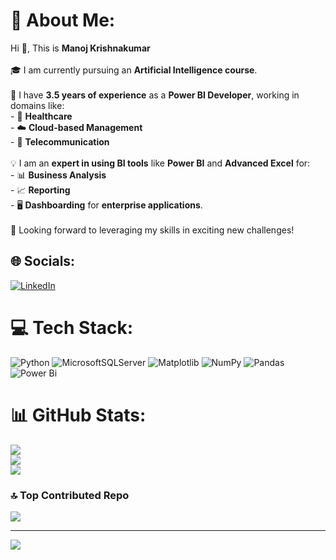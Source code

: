 # 💫 About Me:
Hi 👋, This is **Manoj Krishnakumar**  <br><br>🎓 I am currently pursuing an **Artificial Intelligence course**.  <br><br>💼 I have **3.5 years of experience** as a **Power BI Developer**, working in domains like:  <br>- 🏥 **Healthcare**  <br>- ☁️ **Cloud-based Management**  <br>- 📡 **Telecommunication**  <br><br>💡 I am an **expert in using BI tools** like **Power BI** and **Advanced Excel** for:  <br>- 📊 **Business Analysis**  <br>- 📈 **Reporting**  <br>- 🖥️ **Dashboarding** for **enterprise applications**.  <br><br>🚀 Looking forward to leveraging my skills in exciting new challenges!


## 🌐 Socials:
[![LinkedIn](https://img.shields.io/badge/LinkedIn-%230077B5.svg?logo=linkedin&logoColor=white)](https://linkedin.com/in/https://www.linkedin.com/public-profile/settings?trk=d_flagship3_profile_self_view_public_profile) 

# 💻 Tech Stack:
![Python](https://img.shields.io/badge/python-3670A0?style=for-the-badge&logo=python&logoColor=ffdd54) ![MicrosoftSQLServer](https://img.shields.io/badge/Microsoft%20SQL%20Server-CC2927?style=for-the-badge&logo=microsoft%20sql%20server&logoColor=white) ![Matplotlib](https://img.shields.io/badge/Matplotlib-%23ffffff.svg?style=for-the-badge&logo=Matplotlib&logoColor=black) ![NumPy](https://img.shields.io/badge/numpy-%23013243.svg?style=for-the-badge&logo=numpy&logoColor=white) ![Pandas](https://img.shields.io/badge/pandas-%23150458.svg?style=for-the-badge&logo=pandas&logoColor=white) ![Power Bi](https://img.shields.io/badge/power_bi-F2C811?style=for-the-badge&logo=powerbi&logoColor=black)
# 📊 GitHub Stats:
![](https://github-readme-stats.vercel.app/api?username=kkmano&theme=default&hide_border=false&include_all_commits=false&count_private=false)<br/>
![](https://github-readme-streak-stats.herokuapp.com/?user=kkmano&theme=default&hide_border=false)<br/>
![](https://github-readme-stats.vercel.app/api/top-langs/?username=kkmano&theme=default&hide_border=false&include_all_commits=false&count_private=false&layout=compact)

### 🔝 Top Contributed Repo
![](https://github-contributor-stats.vercel.app/api?username=kkmano&limit=5&theme=default&combine_all_yearly_contributions=true)

---
[![](https://visitcount.itsvg.in/api?id=kkmano&icon=0&color=0)](https://visitcount.itsvg.in)

<!-- Proudly created with GPRM ( https://gprm.itsvg.in ) -->
